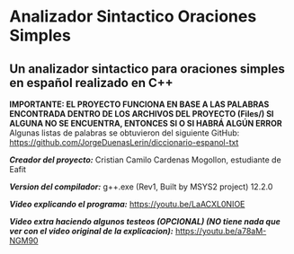 # Analizador Sintactico Oraciones Simples
## Un analizador sintactico para oraciones simples en español realizado en C++

__IMPORTANTE: EL PROYECTO FUNCIONA EN BASE A LAS PALABRAS ENCONTRADA DENTRO DE LOS ARCHIVOS DEL PROYECTO (Files/) SI ALGUNA NO SE ENCUENTRA, ENTONCES SI O SI HABRÁ ALGÚN ERROR__
Algunas listas de palabras se obtuvieron del siguiente GitHub: https://github.com/JorgeDuenasLerin/diccionario-espanol-txt

***Creador del proyecto:***
Cristian Camilo Cardenas Mogollon, estudiante de Eafit

***Version del compilador:***
g++.exe (Rev1, Built by MSYS2 project) 12.2.0

***Video explicando el programa:***
https://youtu.be/LaACXL0NIOE

***Video extra haciendo algunos testeos (OPCIONAL) (NO tiene nada que ver con el video original de la explicacion):***
https://youtu.be/a78aM-NGM90
